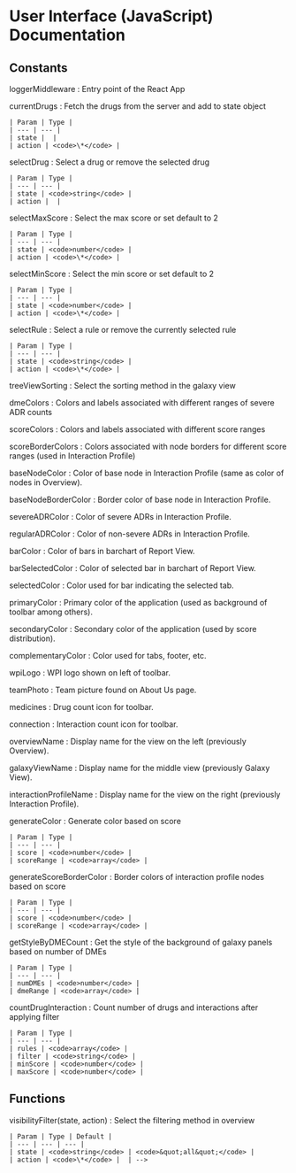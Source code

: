 # User Interface (JavaScript) Documentation

## Constants


loggerMiddleware
:	Entry point of the React App

currentDrugs
:	Fetch the drugs from the server and add to state object

	| Param | Type |
	| --- | --- |
	| state |  | 
	| action | <code>\*</code> | 

selectDrug
:	Select a drug or remove the selected drug

	| Param | Type |
	| --- | --- |
	| state | <code>string</code> | 
	| action |  |

selectMaxScore
:	Select the max score or set default to 2

	| Param | Type |
	| --- | --- |
	| state | <code>number</code> | 
	| action | <code>\*</code> | 

selectMinScore
:	Select the min score or set default to 2

	| Param | Type |
	| --- | --- |
	| state | <code>number</code> | 
	| action | <code>\*</code> | 

selectRule
:	Select a rule or remove the currently selected rule

	| Param | Type |
	| --- | --- |
	| state | <code>string</code> | 
	| action | <code>\*</code> | 
	
treeViewSorting
:	Select the sorting method in the galaxy view
	
dmeColors
:	Colors and labels associated with different ranges of severe ADR counts
	
scoreColors
:	Colors and labels associated with different score ranges
	
scoreBorderColors
:	Colors associated with node borders for different score ranges (used in Interaction Profile)

baseNodeColor
:	Color of base node in Interaction Profile (same as color of nodes in Overview).
	
baseNodeBorderColor
:	Border color of base node in Interaction Profile.
	
severeADRColor
:	Color of severe ADRs in Interaction Profile.

regularADRColor
:	Color of non-severe ADRs in Interaction Profile.
	
barColor
:	Color of bars in barchart of Report View.
	
barSelectedColor
:	Color of selected bar in barchart of Report View.
	
selectedColor
:	Color used for bar indicating the selected tab.
	
primaryColor
:	Primary color of the application (used as background of toolbar among others).
	
secondaryColor
:	Secondary color of the application (used by score distribution).
	
complementaryColor
:	Color used for tabs, footer, etc.
	
wpiLogo
:	WPI logo shown on left of toolbar.
	
teamPhoto
:	Team picture found on About Us page.
	
medicines
:	Drug count icon for toolbar.
	
connection
:	Interaction count icon for toolbar.
	
overviewName
:	Display name for the view on the left (previously Overview).

galaxyViewName
:	Display name for the middle view (previously Galaxy View).
	
interactionProfileName
:	Display name for the view on the right (previously Interaction Profile).
	
generateColor
:   Generate color based on score

	| Param | Type |
	| --- | --- |
	| score | <code>number</code> | 
	| scoreRange | <code>array</code> |
	
generateScoreBorderColor
:   Border colors of interaction profile nodes based on score

	| Param | Type |
	| --- | --- |
	| score | <code>number</code> | 
	| scoreRange | <code>array</code> | 
	
getStyleByDMECount
:   Get the style of the background of galaxy panels based on number of DMEs

	| Param | Type |
	| --- | --- |
	| numDMEs | <code>number</code> | 
	| dmeRange | <code>array</code> | 
	
countDrugInteraction
:   Count number of drugs and interactions after applying filter

	| Param | Type |
	| --- | --- |
	| rules | <code>array</code> | 
	| filter | <code>string</code> | 
	| minScore | <code>number</code> | 
	| maxScore | <code>number</code> |

## Functions

visibilityFilter(state, action)
:   Select the filtering method in overview

	| Param | Type | Default |
	| --- | --- | --- |
	| state | <code>string</code> | <code>&quot;all&quot;</code> | 
	| action | <code>\*</code> |  | -->


